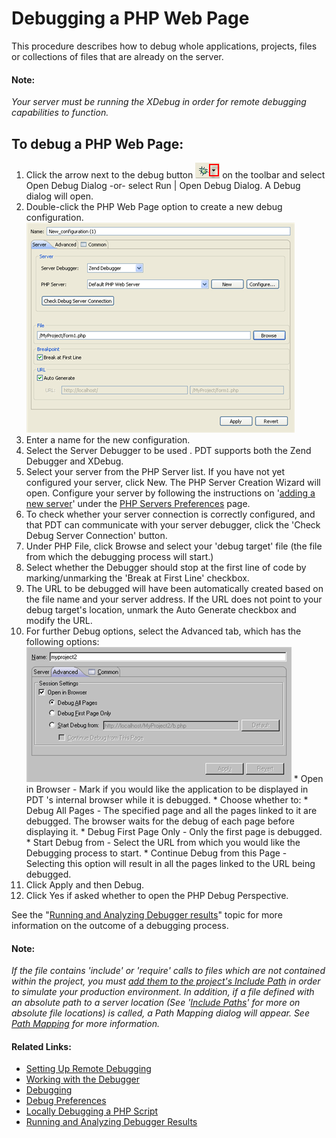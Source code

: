 # Debugging a PHP Web Page

<!--context:debugging_a_php_web_page-->

This procedure describes how to debug whole applications, projects, files or collections of files that are already on the server.

#### Note:

_Your server must be running the XDebug in order for remote debugging  capabilities to function._

<!--ref-start-->

## To debug a PHP Web Page:

 1. Click the arrow next to the debug button ![debug_icon.png](images/debug_icon.png "debug_icon.png") on the toolbar and select Open Debug Dialog -or- select Run | Open Debug Dialog.  A Debug dialog will open.
 2. Double-click the PHP Web Page option to create a new debug configuration. <br />![debug_configuration_webpage.png](images/debug_configuration_webpage.png "debug_configuration_webpage.png")
 3. Enter a name for the new configuration.
 4. Select the Server Debugger to be used . PDT supports both the Zend Debugger and XDebug.
 5. Select your server from the PHP Server list.  If you have not yet configured your server, click New.  The PHP Server Creation Wizard will open.  Configure your server by following the instructions on '[adding a new server](../../032-reference/032-preferences/080-php_servers.md#Adding_servers)' under the [PHP Servers Preferences](../../032-reference/032-preferences/080-php_servers.md) page.
 6. To check whether your server connection is correctly configured, and that PDT can communicate with your server debugger, click the 'Check Debug Server Connection' button.
 7. Under PHP File, click Browse and select your 'debug target' file (the file from which the debugging process will start.)
 8. Select whether the Debugger should stop at the first line of code by marking/unmarking the 'Break at First Line' checkbox.
 9. The URL to be debugged will have been automatically created based on the file name and your server address. If the URL does not point to your debug target's location, unmark the Auto Generate checkbox and modify the URL.
 10. For further Debug options, select the Advanced tab, which has the following options:<br /> ![debug_new_phpwebpage_advanced_config_pdt.png](images/debug_new_phpwebpage_advanced_config_pdt.png "debug_new_phpwebpage_advanced_config_pdt.png")
    * Open in Browser - Mark if you would like the application to be displayed in PDT 's internal browser while it is debugged.
    * Choose whether to:
    * Debug All Pages - The specified page and all the pages linked to it are debugged. The browser waits for the debug of each page before displaying it.
    * Debug First Page Only - Only the first page is debugged.
    * Start Debug from - Select the URL from which you would like the Debugging process to start.
    * Continue Debug from this Page - Selecting this option will result in all the pages linked to the URL being debugged.
 11. Click Apply and then Debug.
 12. Click Yes if asked whether to open the PHP Debug Perspective.

See the "[Running and Analyzing Debugger results](040-analyzing_debugger_results.md)" topic for more information on the outcome of a debugging process.

<!--ref-end-->

#### Note:

_If the file contains 'include' or 'require' calls to files which are not contained within the project, you must [add them to the project's Include Path](../../024-tasks/168-adding_elements_to_a_project_s_include_path.md) in order to simulate your production environment.  In addition, if a file defined with an absolute path to a server location (See '[Include Paths](../../016-concepts/144-include_paths.md)' for more on absolute file locations) is called, a Path Mapping dialog will appear. See [Path Mapping](../../016-concepts/160-path_mapping.md) for more information._

<!--links-start-->

#### Related Links:

 * [Setting Up Remote Debugging](../../024-tasks/152-debugging/048-troubleshooting_remote_debugging/000-index.md)
 * [Working with the Debugger](../../008-getting_started/016-basic_tutorial/024-working_with_the_debugger.md)
 * [Debugging](000-index.md)
 * [Debug Preferences](../../032-reference/032-preferences/032-debug/000-index.md)
 * [Locally Debugging a PHP Script](024-locally_debugging_a_php_script.md)
 * [Running and Analyzing Debugger Results](040-analyzing_debugger_results.md)

<!--links-end-->
